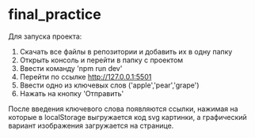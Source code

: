 # final_practice

Для запуска проекта:
1. Скачать все файлы в репозитории и добавить их в одну папку
2. Открыть консоль и перейти в папку с проектом
3. Ввести команду 'npm run dev'
4. Перейти по ссылке http://127.0.0.1:5501
5. Ввести одно из ключевых слов ('apple','pear','grape')
6. Нажать на кнопку 'Отправить'

После введения ключевого слова появляются ссылки, нажимая на которые в localStorage выгружается код svg картинки, а графический вариант изображения загружается на странице.
